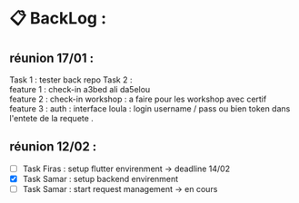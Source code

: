 # 📋 BackLog :

## réunion 17/01 :

Task 1 : tester back repo
Task 2 :  
 feature 1 : check-in a3bed ali da5elou  
 feature 2 : check-in workshop : a faire pour les workshop avec certif  
 feature 3 : auth : interface loula : login username / pass ou bien token dans l'entete de la requete .

## réunion 12/02 :

- [ ] Task Firas : setup flutter envirenment -> deadline 14/02
- [x] Task Samar : setup backend envirenment
- [ ] Task Samar : start request management -> en cours

